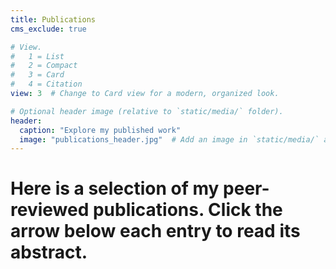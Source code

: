 ```yaml
---
title: Publications
cms_exclude: true

# View.
#   1 = List
#   2 = Compact
#   3 = Card
#   4 = Citation
view: 3  # Change to Card view for a modern, organized look.

# Optional header image (relative to `static/media/` folder).
header:
  caption: "Explore my published work"
  image: "publications_header.jpg"  # Add an image in `static/media/` and update this path.
---
```


# Here is a selection of my peer-reviewed publications. Click the arrow below each entry to read its abstract.
